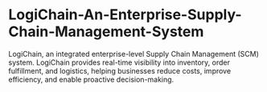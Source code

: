 # LogiChain-An-Enterprise-Supply-Chain-Management-System
LogiChain, an integrated enterprise-level Supply Chain Management (SCM) system. LogiChain provides real-time visibility into inventory, order fulfillment, and logistics, helping businesses reduce costs, improve efficiency, and enable proactive decision-making.
